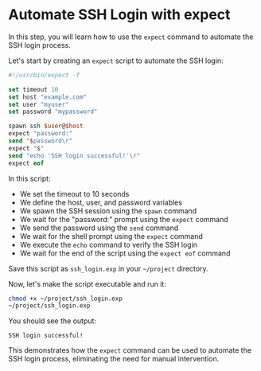# Automate SSH Login with expect

In this step, you will learn how to use the `expect` command to automate the SSH login process.

Let's start by creating an `expect` script to automate the SSH login:

```tcl
#!/usr/bin/expect -f

set timeout 10
set host "example.com"
set user "myuser"
set password "mypassword"

spawn ssh $user@$host
expect "password:"
send "$password\r"
expect "$"
send "echo 'SSH login successful!'\r"
expect eof
```

In this script:

- We set the timeout to 10 seconds
- We define the host, user, and password variables
- We spawn the SSH session using the `spawn` command
- We wait for the "password:" prompt using the `expect` command
- We send the password using the `send` command
- We wait for the shell prompt using the `expect` command
- We execute the `echo` command to verify the SSH login
- We wait for the end of the script using the `expect eof` command

Save this script as `ssh_login.exp` in your `~/project` directory.

Now, let's make the script executable and run it:

```bash
chmod +x ~/project/ssh_login.exp
~/project/ssh_login.exp
```

You should see the output:

```
SSH login successful!
```

This demonstrates how the `expect` command can be used to automate the SSH login process, eliminating the need for manual intervention.
